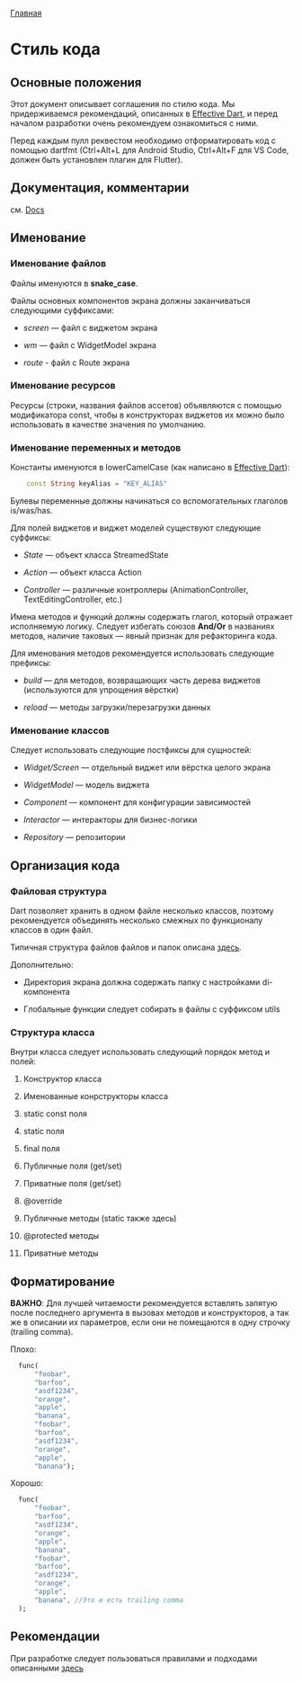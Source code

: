 [Главная](../main.md)

# Стиль кода

## Основные положения

Этот документ описывает соглашения по стилю кода. Мы придерживаемся рекомендаций,
описанных в [Effective Dart](https://www.dartlang.org/guides/language/effective-dart),
и перед началом разработки очень рекомендуем ознакомиться с ними.

Перед каждым пулл реквестом необходимо отформатировать код с помощью dartfmt
(Ctrl+Alt+L для Android Studio, Ctrl+Alt+F для VS Code, должен быть установлен плагин для Flutter).

## Документация, комментарии

см. [Docs](https://www.dartlang.org/guides/language/effective-dart/documentation)

## Именование

### Именование файлов

Файлы именуются в **snake_case**.

Файлы основных компонентов экрана должны заканчиваться следующими суффиксами:

- *screen* — файл с виджетом экрана

- *wm* — файл с WidgetModel экрана

- *route* - файл c Route экрана

### Именование ресурсов

 Ресурсы (строки, названия файлов ассетов) объявляются с помощью модификатора const,
 чтобы в конструкторах виджетов их можно было использовать в качестве значения по умолчанию.

### Именование переменных и методов

 Константы именуются в lowerCamelCase (как написано в [Effective Dart](https://dart.dev/guides/language/effective-dart/style#prefer-using-lowercamelcase-for-constant-names)):
```dart
    const String keyAlias = "KEY_ALIAS"
```

 Булевы переменные должны начинаться со вспомогательных глаголов is/was/has.
 
 Для полей виджетов и виджет моделей существуют следующие суффиксы:

   - *State* — объект класса StreamedState
   
   - *Action* — объект класса Action
   
   - *Controller* — различные контроллеры (AnimationController, TextEditingController, etc.)
   
 Имена методов и функций должны содержать глагол, который отражает исполняемую логику. Следует избегать союзов **And/Or** в названиях методов,
 наличие таковых — явный признак для рефакторинга кода.
 
 Для именования методов рекомендуется использовать следующие префиксы:
 
 - *build* — для методов, возвращающих часть дерева виджетов (используются для упрощения вёрстки)
 
 - *reload* — методы загрузки/перезагрузки данных
 
### Именование классов

Следует использовать следующие постфиксы для сущностей:

- *Widget/Screen* — отдельный виджет или вёрстка целого экрана

- *WidgetModel* — модель виджета

- *Component* — компонент для конфигурации зависимостей

- *Interactor* — интеракторы для бизнес-логики

- *Repository* — репозитории

## Организация кода

### Файловая структура

Dart позволяет хранить в одном файле несколько классов, поэтому рекомендуется объединять несколько смежных по функционалу классов в один файл.

Типичная структура файлов файлов и папок описана [здесь](./structure.md).

Дополнительно:

  - Директория экрана должна содержать папку с настройками di-компонента
  
  - Глобальные функции следует собирать в файлы с суффиксом utils
    
### Структура класса

Внутри класса следует использовать следующий порядок метод и полей:
1. Конструктор класса

1. Именованные конрструкторы класса

1. static const поля

1. static поля

1. final поля

1. Публичные поля (get/set)

1. Приватные поля (get/set)

1. @override

1. Публичные методы (static также здесь)

1. @protected методы

1. Приватные методы

## Форматирование

**ВАЖНО**: Для лучшей читаемости рекомендуется вставлять запятую после последнего аргумента в вызовах методов и конструкторов, а так же в описании их параметров, если они не помещаются в одну строчку (trailing comma).

Плохо:
```dart
  func(
      "foobar",
      "barfoo",
      "asdf1234",
      "orange",
      "apple",
      "banana",
      "foobar",
      "barfoo",
      "asdf1234",
      "orange",
      "apple",
      "banana");
```
Хорошо:
```dart
  func(
      "foobar",
      "barfoo",
      "asdf1234",
      "orange",
      "apple",
      "banana",
      "foobar",
      "barfoo",
      "asdf1234",
      "orange",
      "apple",
      "banana", //Это и есть trailing comma
  );
```


## Рекомендации

При разработке следует пользоваться правилами и подходами описанными [здесь](https://www.dartlang.org/guides/language/effective-dart/design)


